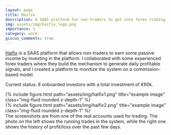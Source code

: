 ```yaml
---
layout: page
title: Haifix
description: A SAAS platform for non-traders to get into forex trading with small investments
img: assets/img/haifix_logo.png
importance: 1
category: work
giscus_comments: true
---
```


[Haifix](https://stats.haifix.com) is a SAAS platform that allows non-traders to earn some passive income by investing in the platform. I collaborated with some experienced forex traders where they build the mechanism to generate daily profitable signals, and I created a platform to 
monitize the system on a commission-based model. 

Current status: 8 onboarded investors with a total investment of €60k.


<div class="row">
    <div class="col-sm mt-6 mt-md-0">
        {% include figure.html path="assets/img/haifix1.png" title="example image" class="img-fluid rounded z-depth-1" %}
    </div>
    <div class="col-sm mt-6 mt-md-0">
        {% include figure.html path="assets/img/haifix2.png" title="example image" class="img-fluid rounded z-depth-1" %}
    </div>
</div>
<div class="caption">
    The screenshots are from one of the real accounts used for trading. The photo on the left shows the running trades in the system, while the right one shows the history of profit/loss over the past few days.
</div>

